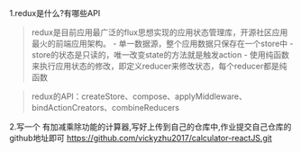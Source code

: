 1.redux是什么?有哪些API
> redux是目前应用最广泛的flux思想实现的应用状态管理库，开源社区应用最火的前端应用架构。
	- 单一数据源，整个应用数据只保存在一个store中
	- store的状态是只读的，唯一改变state的方法就是触发action
	- 使用纯函数来执行应用状态的修改，即定义reducer来修改状态，每个reducer都是纯函数
	
> redux的API：createStore、compose、applyMiddleware、bindActionCreators、combineReducers


2.写一个 有加减乘除功能的计算器,写好上传到自己的仓库中,作业提交自己仓库的github地址即可
https://github.com/vickyzhu2017/calculator-reactJS.git

